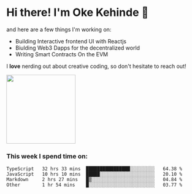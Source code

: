 # Hi there! I'm Oke Kehinde :cowboy_hat_face:

and here are a few things I'm working on:

- Building Interactive frontend UI with Reactjs
- Biulding Web3 Dapps for the decentralized world
- Writing Smart Contracts On the EVM

I **love** nerding out about creative coding, so don't hesitate to reach out!


<img height="180em" src="https://github-readme-stats.vercel.app/api?username=okeken&show_icons=true&hide_border=true&&count_private=true&include_all_commits=true" />

### This week I spend time on:

<!--START_SECTION:waka-->

```text
TypeScript   32 hrs 33 mins  ████████████████░░░░░░░░░   64.38 %
JavaScript   10 hrs 10 mins  █████░░░░░░░░░░░░░░░░░░░░   20.10 %
Markdown     2 hrs 27 mins   █▒░░░░░░░░░░░░░░░░░░░░░░░   04.84 %
Other        1 hr 54 mins    █░░░░░░░░░░░░░░░░░░░░░░░░   03.77 %
```

<!--END_SECTION:waka-->
